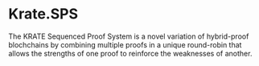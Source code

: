 # Krate.SPS

The KRATE Sequenced Proof System is a novel variation of hybrid-proof blochchains by combining multiple proofs in a unique round-robin that allows the strengths of one proof to reinforce the weaknesses of another.